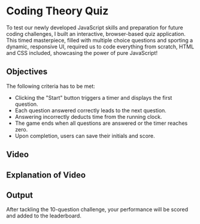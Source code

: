 # Coding Theory Quiz
To test our newly developed JavaScript skills and preparation for future coding challenges, I built an interactive, browser-based quiz application. This timed masterpiece, filled with multiple choice questions and sporting a dynamic, responsive UI, required us to code everything from scratch, HTML and CSS included, showcasing the power of pure JavaScript!

## Objectives
The following criteria has to be met:

- Clicking the "Start" button triggers a timer and displays the first question.
- Each question answered correctly leads to the next question.
- Answering incorrectly deducts time from the running clock.
- The game ends when all questions are answered or the timer reaches zero.
- Upon completion, users can save their initials and score.

## Video

## Explanation of Video

## Output

After tackling the 10-question challenge, your performance will be scored and added to the leaderboard.